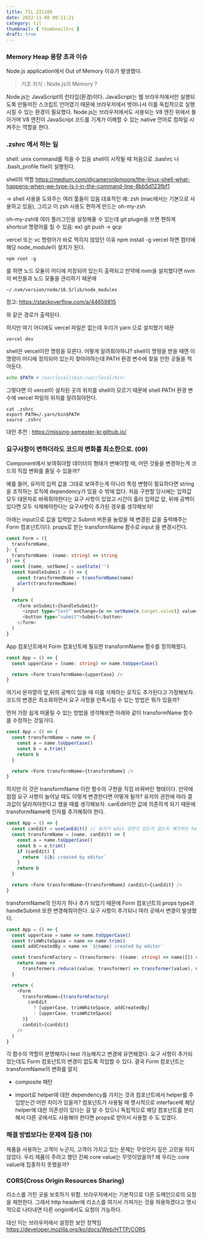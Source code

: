 ```yaml
---
title: TIL 221108
date: 2022-11-08 00:11:21
category: til
thumbnail: { thumbnailSrc }
draft: true
---
```


### Memory Heap 용량 초과 이슈

Node.js application에서 Out of Memory 이슈가 발생했다.

> 기초 지식 : Node.js의 Memory ?

Node.js는 JavaScript의 런타임(환경)이다. JavaScript는 웹 브라우저에서만 실행되도록 만들어진 스크립트 언어였기 때문에 브라우저에서 벗어나서 이를 독립적으로 실행시킬 수 있는 환경이 필요했다. Node.js는 브라우저에서도 사용되는 V8 엔진 위에서 돌아가며 V8 엔진이 JavaScript 코드를 기계가 이해할 수 있는 native 언어로 컴파일 시켜주는 역할을 한다.

### .zshrc 에서 하는 일

shell: unix command를 적을 수 있음
shell이 시작될 때 처음으로 .bashrc 나 .bash_profile file이 실행된다.

shell의 역할
https://medium.com/@cameronlpmoore/the-linux-shell-what-happens-when-we-type-ls-l-in-the-command-line-8bb5d123fbf1

-> shell 사용을 도와주는 여러 툴들이 있음 대표적인 예: zsh (mac에서는 기본으로 사용하고 있음), 그리고 이 zsh 사용도 편하게 만드는 oh-my-zsh

oh-my-zsh에 여러 플러그인을 설정해줄 수 있는데 git plugin을 쓰면 편하게 shortcut 명령어를 칠 수 있음: ex) git push -> gcp

vercel 또는 vc 명령어가 바로 먹히지 않았던 이유
npm install -g vercel 하면 컴터에 해당 node_module이 설치가 된다.

```
npm root -g
```

를 하면 노드 모듈이 어디에 저장되어 있는지 출력되고 만약에 nvm을 설치했다면 nvm이 버전들과 노드 모듈을 관리하기 때문에

```
~/.nvm/version/node/16.5/lib/node_modules
```

참고: https://stackoverflow.com/a/44659815

와 같은 경로가 출력된다.

하지만 여기 어디에도 vercel 파일은 없는데 우리가 yarn 으로 설치했기 때문

```
vercel dev
```

shell은 vercel이란 명령을 모른다. 어떻게 알려줘야하냐?
shell이 명령을 받을 때면 이 명령이 어디에 정의되어 있는지 찾아야하는데 PATH 환경 변수에 찾을 만한 곳들을 적어둔다.

```sh
echo $PATH # /usr/local/sbin:/usr/local/bin:
```

그렇다면 이 vercel이 설치된 곳의 위치를 shell이 모르기 때문에 shell PATH 환경 변수에 vercel 파일의 위치를 알려줘야한다.

```
cat .zshrc
export PATH=/.yarn/bin$PATH
source .zshrc
```

대런 추천 : https://missing-semester-kr.github.io/

### 요구사항이 변하더라도 코드의 변화를 최소한으로. (09)

Component에서 보여줘야할 데이터의 형태가 변해야할 때, 어떤 것들을 변경하는게 코드의 직접 변화를 줄일 수 있을까?

예를 들어, 유저의 입력 값을 그대로 보여주는게 아니라 특정 변형이 필요하다면 string을 조작하는 로직에 dependency가 있을 수 밖에 없다. 처음 구현할 당시에는 입력값 모두 대문자로 바꿔줘야한다는 요구 사항이 있었고 시간이 흘러 입력값 앞, 뒤에 공백이 있다면 모두 삭제해야한다는 요구사항이 추가된 경우를 생각해보자!

아래는 input으로 값을 입력받고 Submit 버튼을 눌렀을 때 변경된 값을 출력해주는 Form 컴포넌트이다. props로 받는 transformName 함수로 input 을 변경시킨다.

```ts
const Form = ({
  transformName,
}: {
  transformName: (name: string) => string
}) => {
  const [name, setName] = useState('')
  const handleSubmit = () => {
    const transformedName = transformName(name)
    alert(transformedName)
  }

  return (
    <form onSubmit={handleSubmit}>
      <input type="text" onChange={e => setName(e.target.value)} value={name} />
      <button type="submit">Submit</button>
    </form>
  )
}
```

App 컴포넌트에서 Form 컴포넌트에 필요한 transformName 함수를 정의해줬다.

```ts
const App = () => {
  const upperCase = (name: string) => name.toUpperCase()

  return <Form transformName={upperCase} />
}
```

여기서 문자열의 앞,뒤의 공백이 있을 때 이를 삭제하는 로직도 추가된다고 가정해보자. 코드의 변경은 최소화하면서 요구 사항을 만족시킬 수 있는 방법은 뭐가 있을까?

먼저 가장 쉽게 떠올릴 수 있는 방법을 생각해보면 아래와 같이 transformName 함수를 수정하는 것일거다.

```ts
const App = () => {
  const transformName = name => {
    const a = name.toUpperCase()
    const b = a.trim()
    return b
  }

  return <Form transformName={transformName} />
}
```

하지만 이 것은 transformName 이란 함수의 구현을 직접 바꿔버린 형태이다. 만약에 점점 요구 사항이 늘어날 때도 이렇게 변경한다면 어떻게 될까? 유저의 권한에 따라 결과값이 달라져야한다고 했을 때를 생각해보자. canEdit이란 값에 의존하게 되기 때문에 transformName에 인자를 추가해줘야 한다.

```ts
const App = () => {
  const canEdit = useCanEdit() // 유저가 edit 권한이 있는지 없는지 체크하는 hook
  const transformName = (name, canEdit) => {
    const a = name.toUpperCase()
    const b = a.trim()
    if (canEdit) {
      return `${b} created by editor`
    }
    return b
  }

  return <Form transformName={transformName} canEdit={canEdit} />
}
```

transformName의 인자가 하나 추가 되었기 때문에 Form 컴포넌트의 props type과 handleSubmit 또한 변경해줘야한다.
요구 사항이 추가되니 여러 곳에서 변경이 발생했다.

```ts
const App = () => {
  const upperCase = name => name.toUpperCase()
  const trimWhiteSpace = name => name.trim()
  const addCreatedBy = name => `${name} created by editor`

  const transformFactory = (transformers: ((name: string) => name)[]) => {
    return name =>
      transformers.reduce((value, transformer) => transformer(value), name)
  }

  return (
    <Form
      transformName={transformFactory(
        canEdit
          ? [upperCase, trimWhiteSpace, addCreatedBy]
          : [upperCase, trimWhiteSpace]
      )}
      canEdit={canEdit}
    />
  )
}
```

각 함수의 역할이 분명해지니 test 가능해지고 변경에 유연해졌다. 요구 사항이 추가되었는데도 Form 컴포넌트의 변경이 없도록 작업할 수 있다. 결국 Form 컴포넌트는 transformName의 변화를 알지

- composite 패턴

* import로 helper에 대한 dependency를 가지는 것과 컴포넌트에서 helper를 주입받는건 어떤 차이가 있을까? 컴포넌트가 사용될 때 명시적으로 interface에 해당 helper에 대한 의존성이 있다는 걸 알 수 있으니 독립적으로 해당 컴포넌트를 분리해서 다른 곳에서도 사용해야 한다면 props로 받아서 사용할 수 도 있겠다.

### 해결 방법보다는 문제에 집중 (10)

제품을 사용하는 고객이 누군지, 고객이 가지고 있는 문제는 무엇인지 깊은 고민을 하지 않았다. 우리 제품이 주려고 했던 진짜 core value는 무엇이었을까? 왜 우리는 core value에 집중하지 못했을까?

### CORS(Cross Origin Resources Sharing)

리소스를 가진 곳을 보호하기 위함. 브라우저에서는 기본적으로 다른 도메인으로의 요청을 제한한다.
그래서 http header에 리소스를 여기서 가져가는 것을 허용하겠다고 명시적으로 나타내면 다른 origin에서도 요청이 가능하다.

대신 이는 브라우저에서 설정한 보안 정책임
https://developer.mozilla.org/ko/docs/Web/HTTP/CORS
